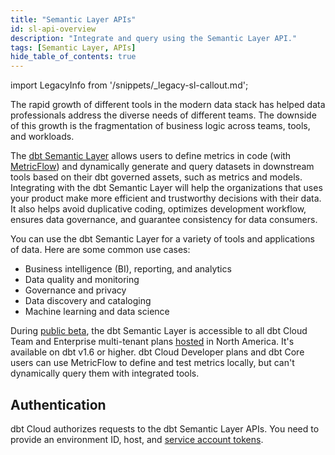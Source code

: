 ```yaml
---
title: "Semantic Layer APIs"
id: sl-api-overview
description: "Integrate and query using the Semantic Layer API."
tags: [Semantic Layer, APIs]
hide_table_of_contents: true
---
```


<VersionBlock lastVersion="1.5">

import LegacyInfo from '/snippets/_legacy-sl-callout.md';

<LegacyInfo />

</VersionBlock>

The rapid growth of different tools in the modern data stack has helped data professionals address the diverse needs of different teams. The downside of this growth is the fragmentation of business logic across teams, tools, and workloads.

The [dbt Semantic Layer](/docs/use-dbt-semantic-layer/dbt-sl) allows users to define metrics in code (with [MetricFlow](/docs/build/about-metricflow)) and dynamically generate and query datasets in downstream tools based on their dbt governed assets, such as metrics and models. Integrating with the dbt Semantic Layer will help the organizations that uses your product make more efficient and trustworthy decisions with their data. It also helps avoid duplicative coding, optimizes development workflow, ensures data governance, and guarantee consistency for data consumers.  

You can use the dbt Semantic Layer for a variety of tools and applications of data. Here are some common use cases:

* Business intelligence (BI), reporting, and analytics
* Data quality and monitoring
* Governance and privacy
* Data discovery and cataloging
* Machine learning and data science

During [public beta](/docs/dbt-versions/release-notes/July-2023/sl-revamp-beta#public-beta), the dbt Semantic Layer is accessible to all dbt Cloud Team and Enterprise multi-tenant plans [hosted](/docs/cloud/about-cloud/regions-ip-addresses) in North America. It's available on dbt v1.6 or higher. dbt Cloud Developer plans and dbt Core users can use MetricFlow to define and test metrics locally, but can't dynamically query them with integrated tools. 

<div className="grid--3-col">

<Card
    title="JDBC API"
    body="Use a JDBC driver to query metrics in downstream tools."
    link="/docs/dbt-cloud-apis/sl-jdbc"
    icon="dbt-bit"/>

<Card
    title="GraphQL API"
    body="Use GraphQL to query metrics in downstream tools."
    link="/docs/dbt-cloud-apis/sl-graphql"
    icon="dbt-bit"/>

<Card
    title="Semantic manifest"
    body="Learn about the semantic manifest.json file and how you can use artifacts to gain insights about your Semantic Layer."
    link="/docs/dbt-cloud-apis/sl-manifest"
    icon="dbt-bit"/>

</div>

## Authentication

dbt Cloud authorizes requests to the dbt Semantic Layer APIs. You need to provide an environment ID, host, and [service account tokens](/docs/dbt-cloud-apis/service-tokens).
